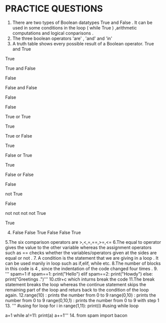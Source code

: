 # PRACTICE QUESTIONS


1. There are two types of Boolean datatypes True and False . It can be used in some conditions in the loop ( while True ) ,arithmetic computations and logical conparisons .
2. The three boolean operators 'are' , 'and' and  'in' 
3. A truth table shows every possible result of a Boolean operator.
True and True 

True

True and False 

False

False and False 

False

False

True or True

True

True or False

True

False or True

True

False or False

False

not True

False

not not not not True

True

4. False
False
True
False
False
True

5.The six comparison operators are >,<,=,==,>=,<=
6.The equal to operator gives the value to the other variable whereas the assignment operators such as == checks whether the variables/operators given at the sides are equal or not .
7. A condition is the statement that we are giving in a loop . It can be used manily in loop such as if,elif, while etc.
8.The number of blocks in this code is 4 , since the indentation of the code changed four times .
9.
''' 
spam=1
if spam==1:
    print("Hello")
elif spam==2:
    print("Howdy")
else:
    print("Greetings .")'''
10.ctlr+c which inturns break the code
11.The break statement breaks the loop whereas the continue statement skips the remaining part of the loop and returs back to the condition of the  loop again.
12.range(10) :  prints the number from 0 to 9
range(0,10) : prints the number from 0 to 9
range(0,10,1) : prints the number from 0 to 9 with step 1
13.
'''
#using for loop
for i in range(1,11):
    print(i)
#using while loop

a=1
while a!=11:
    print(a)
    a+=1'''
14. from spam import bacon
